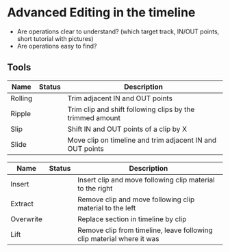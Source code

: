 # Advanced Editing in the timeline

* Are operations clear to understand? (which target track, IN/OUT points, short tutorial with pictures)
* Are operations easy to find?

## Tools

| Name | Status | Description
| --- | --- | --- |
| Rolling | | Trim adjacent IN and OUT points
| Ripple | | Trim clip and shift following clips by the trimmed amount
| Slip | | Shift IN and OUT points of a clip by X
| Slide | | Move clip on timeline and trim adjacent IN and OUT points

| Name | Status | Description |
| --- | --- | --- |
| Insert | | Insert clip and move following clip material to the right
| Extract | | Remove clip and move following clip material to the left
| Overwrite | | Replace section in timeline by clip
| Lift | | Remove clip from timeline, leave following clip material where it was